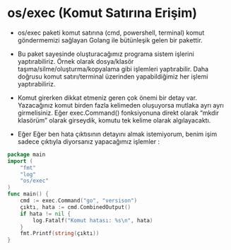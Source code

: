 # os/exec (Komut Satırına Erişim)

+ os/exec paketi komut satırına (cmd, powershell, terminal) komut göndermemizi sağlayan Golang ile bütünleşik gelen bir pakettir.
+ Bu paket sayesinde oluşturacağımız programa sistem işlerini yaptırabiliriz. Örnek olarak dosya/klasör taşıma/silme/oluşturma/kopyalama gibi işlemleri yaptırabilir. Daha doğrusu komut satırı/terminal üzerinden yapabildiğimiz her işlemi yaptırabiliriz.
+ Komut girerken dikkat etmeniz geren çok önemi bir detay var. Yazacağınız komut birden fazla kelimeden oluşuyorsa mutlaka ayrı ayrı girmelisiniz. Eğer exec.Command() fonksiyonuna direkt olarak “mkdir klasörüm” olarak girseydik, komutu tek kelime olarak algılayacaktı.

+ Eğer Eğer ben hata çıktısının detayını almak istemiyorum, benim işim sadece çıktıyla diyorsanız yapacağımız işlemler :

```go
package main
import (
    "fmt"
    "log"
    "os/exec"
)
func main() {
    cmd := exec.Command("go", "versison")
    çıktı, hata := cmd.CombinedOutput()
    if hata != nil {
        log.Fatalf("Komut hatası: %s\n", hata)
    }
    fmt.Printf(string(çıktı))
}

```